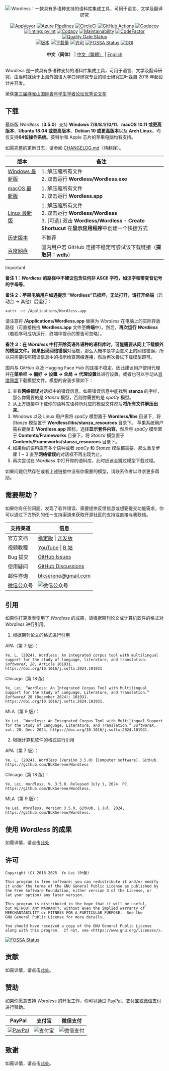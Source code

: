 <!----------------------------------------------------------------------
# Documentation: README - Chinese (Simplified)
# Copyright (C) 2018-2025  Ye Lei (叶磊)
#
# This program is free software: you can redistribute it and/or modify
# it under the terms of the GNU General Public License as published by
# the Free Software Foundation, either version 3 of the License, or
# (at your option) any later version.
#
# This program is distributed in the hope that it will be useful,
# but WITHOUT ANY WARRANTY; without even the implied warranty of
# MERCHANTABILITY or FITNESS FOR A PARTICULAR PURPOSE.  See the
# GNU General Public License for more details.
#
# You should have received a copy of the GNU General Public License
# along with this program.  If not, see <https://www.gnu.org/licenses/>.
# --------------------------------------------------------------------->

<div align="center"><img src="/doc/wl_logo.png" alt="Wordless：一款具有多语种支持的语料库集成工具，可用于语言、文学及翻译研究"></div>

<br>

<div align="center">
    <a href="https://ci.appveyor.com/project/BLKSerene/wordless">
        <img src="https://ci.appveyor.com/api/projects/status/github/BLKSerene/Wordless?svg=true" alt="AppVeyor"></a>
    <a href="https://dev.azure.com/blkserene/BLKSerene%20-%20Github/_build/latest?definitionId=1&branchName=main">
        <img src="https://dev.azure.com/blkserene/BLKSerene%20-%20Github/_apis/build/status%2FBLKSerene.Wordless?branchName=main" alt="Azure Pipelines"></a>
    <a href="https://dl.circleci.com/status-badge/redirect/gh/BLKSerene/Wordless/tree/main">
        <img src="https://dl.circleci.com/status-badge/img/gh/BLKSerene/Wordless/tree/main.svg?style=svg" alt="CircleCI"></a>
    <a href="https://github.com/BLKSerene/Wordless/actions/workflows/tests.yml">
        <img src="https://github.com/BLKSerene/Wordless/actions/workflows/tests.yml/badge.svg" alt="GitHub Actions"></a>
    <a href="https://codecov.io/gh/BLKSerene/Wordless">
        <img src="https://codecov.io/gh/BLKSerene/Wordless/branch/main/graph/badge.svg?token=ED6TW92A7G" alt="Codecov"></a>
</div>

<div align="center">
    <a href="https://github.com/PyCQA/pylint">
        <img src="https://img.shields.io/badge/linting-pylint-yellowgreen" alt="linting: pylint"></a>
    <a href="https://app.codacy.com/gh/BLKSerene/Wordless/dashboard?utm_source=gh&utm_medium=referral&utm_content=&utm_campaign=Badge_grade">
        <img src="https://app.codacy.com/project/badge/Grade/8226d15d1c4b4268beee760f9b59b3db" alt="Codacy"></a>
    <a href="https://codeclimate.com/github/BLKSerene/Wordless/maintainability">
        <img src="https://api.codeclimate.com/v1/badges/61542007f837cf508b5c/maintainability" alt="Maintainability"></a>
    <a href="https://www.codefactor.io/repository/github/blkserene/wordless">
        <img src="https://www.codefactor.io/repository/github/blkserene/wordless/badge" alt="CodeFactor"></a>
    <a href="https://sonarcloud.io/summary/new_code?id=BLKSerene_Wordless">
        <img src="https://sonarcloud.io/api/project_badges/measure?project=BLKSerene_Wordless&metric=alert_status" alt="Quality Gate Status"></a>
</div>

<div align="center">
    <a href="https://github.com/BLKSerene/Wordless/releases">
        <img src="https://img.shields.io/github/v/release/BLKSerene/Wordless?include_prereleases&label=%E7%89%88%E6%9C%AC&sort=semver" alt="版本"></a>
    <a href="#下载">
        <img src="https://img.shields.io/github/downloads/BLKSerene/Wordless/total?label=%E4%B8%8B%E8%BD%BD%E9%87%8F" alt="下载量"></a>
    <a href="/LICENSE">
        <img src="https://img.shields.io/github/license/BLKSerene/Wordless?label=%E8%AE%B8%E5%8F%AF" alt="许可"></a>
    <a href="https://app.fossa.com/projects/git%2Bgithub.com%2FBLKSerene%2FWordless?ref=badge_shield">
        <img src="https://app.fossa.com/api/projects/git%2Bgithub.com%2FBLKSerene%2FWordless.svg?type=shield" alt="FOSSA Status"></a>
    <a href="https://doi.org/10.1016/j.softx.2024.101931">
        <img src="https://img.shields.io/badge/DOI-10.1016%2Fj.softx.2024.101931-blue" alt="DOI"></a>
</div>

<br>

<div align="center">
    <b>中文（简体）</b> | <a href="/doc/trs/zho_tw/README.md">中文（繁體）</a> | <a href="https://github.com/BLKSerene/Wordless#readme">English</a>
</div>

<br>

*Wordless* 是一款具有多语种支持的语料库集成工具，可用于语言、文学及翻译研究，由当时就读于上海外国语大学口译研究专业的硕士研究生叶磊自 2018 年起设计并开发。

荣获[第三届麻雀山国际青年学生学者论坛优秀论文奖](https://mp.weixin.qq.com/s/nVcIeZHgKG0eFbyv1Ux3iw)

## 下载

最新版 *Wordless*（**3.5.0**）支持 **Windows 7/8/8.1/10/11**、**macOS 10.11 或更高版本**、**Ubuntu 18.04 或更高版本**、**Debian 10 或更高版本**以及 **Arch Linux**，均仅支持**64位操作系统**。英特尔和 Apple 芯片的苹果电脑均有支持。

如需完整的更新日志，请参阅 [CHANGELOG.md](/CHANGELOG.md)（待翻译）。

版本|备注
----|---
[Windows 最新版](https://github.com/BLKSerene/Wordless/releases/download/3.5.0/wordless_3.5.0_windows.zip)|1. 解压缩所有文件<br>2. 双击运行 **Wordless/Wordless.exe**
[macOS 最新版](https://github.com/BLKSerene/Wordless/releases/download/3.5.0/wordless_3.5.0_macos.zip)|1. 解压缩所有文件<br>2. 双击运行 **Wordless.app**
[Linux 最新版](https://github.com/BLKSerene/Wordless/releases/download/3.5.0/wordless_3.5.0_linux.tar.gz)|1. 解压缩所有文件<br>2. 双击运行 **Wordless/Wordless**<br>3. [可选] 双击 **Wordless/Wordless - Create Shortucut** 在**显示应用程序**中创建一个快捷方式
[历史版本](https://github.com/BLKSerene/Wordless/releases)|不推荐
[百度网盘](https://pan.baidu.com/s/1--ZzABrDQBZlZagWlVQMbg?pwd=wdls#list/path=%2FWordless%2FWordless%203.5.0&parentPath=%2F)|国内用户若 GitHub 连接不稳定可尝试该下载链接（**提取码：wdls**）

> [!IMPORTANT]
> **备注 1：***Wordless* 的路径中**不建议包含任何非 ASCII 字符，如汉字和带变音记号的字母等**。
> 
> **备注 2：**苹果电脑用户如遇提示 **“Wordless”已损坏，无法打开**，请打开**终端**（启动台 → 其他）后运行：
> 
> <code>xattr -rc /Applications/Wordless.app</code><br>
> 
> 请注意将 **/Applications/Wordless.app** 替换为 *Wordless* 在电脑上的实际存放路径（可直接拖拽 **Wordless.app** 文件至**终端**中）。然后，**再次运行 *Wordless***（若程序可成功运行，终端中提示的警告可忽略）。
> 
> **备注 3：**在 *Wordless* 中打开除英语外语种的语料库时，可能需要从网上下载额外的模型文件。如果出现**网络错误**对话框，那么大概率是字面意义上的网络错误，所以只需要按照错误信息中的指示检查网络连接，然后再次尝试下载模型即可。
> 
> 国内与 GitHub 以及 Hugging Face Hub 的连接不稳定，因此建议用户使用代理并在**菜单栏 → 偏好 → 设置 → 全局 → 代理设置**处进行设置。或者也可以手动从[百度网盘](https://pan.baidu.com/s/1--ZzABrDQBZlZagWlVQMbg?pwd=wdls#list/path=%2FWordless%2Fmodels&parentPath=%2F)下载模型文件。模型的安装步骤如下：
> 
> 1. 查看**网络错误**对话框中的错误信息。如果错误信息中能找到 **stanza** 的字样，那么你需要的是 *Stanza* 模型，否则你需要的是 *spaCy* 模型。
> 2. 从上方链接中下载你的语料库语种所对应的模型文件然后**将所有文件解压出来**。
> 3. Windows 以及 Linux 用户需将 *spaCy* 模型置于 **Wordless/libs** 目录下，将 *Stanza* 模型置于 **Wordless/libs/stanza_resources** 目录下。 苹果系统用户需右键单击 **Wordless.app** 图标，选择**显示套件内容**，然后将 *spaCy* 模型置于 **Contents/Frameworks** 目录下，将 *Stanza* 模型置于 **Contents/Frameworks/stanza_resources** 目录下。
> 4. 如果你的语料库有多个语种或者 *spaCy* 和 *Stanza* 模型都需要，那么重复步骤 1 ~ 3 直至**网络错误**的对话框不再出现为止。
> 5. 再次尝试在 *Wordless* 中打开你的语料库，此时应该会跳过模型下载过程。
> 
> 如果问题仍然存在或者上述链接中没有你需要的模型，请联系作者以寻求更多帮助。

## 需要帮助？

如果你有任何问题、发现了软件错误、需要提供反馈信息或想要提交功能需求，你可以通过下方所列的任一支持渠道来获取开源社区的支持或直接与我联络。

支持渠道|信息
-------|----
官方文档|[稳定版](https://github.com/BLKSerene/Wordless/blob/3.5.0/doc/doc.md) \| [开发版](/doc/doc.md)
视频教程|[YouTube](https://www.youtube.com/@BLKSerene) \| [B 站](https://space.bilibili.com/34963752/video)
Bug 提交|[GitHub Issues](https://github.com/BLKSerene/Wordless/issues)
使用疑问|[GitHub Discussions](https://github.com/BLKSerene/Wordless/discussions)
邮件咨询|[blkserene<i>@</i>gmail<i>.</i>com](mailto:blkserene@gmail.com)
[微信](https://weixin.qq.com/)公众号|![微信公众号](/imgs/wechat_official_account.jpg)

## 引用

如果你打算发表使用了 *Wordless* 的成果，请根据期刊论文或计算机软件的格式对 *Wordless* 进行引用。

1. 根据期刊论文的格式进行引用

APA（第 7 版）：
<pre><code>Ye, L. (2024). Wordless: An integrated corpus tool with multilingual support for the study of language, literature, and translation. <i>SoftwareX</i>, <i>28</i>, Article 101931. https://doi.org/10.1016/j.softx.2024.101931</code></pre>

Chicago（第 18 版）：
<pre><code>Ye, Lei. “Wordless: An Integrated Corpus Tool with Multilingual Support for the Study of Language, Literature, and Translation.” <i>SoftwareX</i> 28 (December 2024): 101931. https://doi.org/10.1016/j.softx.2024.101931.</code></pre>

MLA（第 9 版）：
<pre><code>Ye Lei. “Wordless: An Integrated Corpus Tool with Multilingual Support for the Study of Language, Literature, and Translation.” <i>SoftwareX</i>, vol. 28, Dec. 2024, https://doi.org/10.1016/j.softx.2024.101931.</code></pre>

2. 根据计算机软件的格式进行引用

APA（第 7 版）：
<pre><code>Ye, L. (2024). <i>Wordless</i> (Version 3.5.0) [Computer software]. GitHub. https://github.com/BLKSerene/Wordless</code></pre>

Chicago（第 18 版）：
<pre><code>Ye, Lei. <i>Wordless</i>. V. 3.5.0. Released July 1, 2024. PC. https://github.com/BLKSerene/Wordless.</code></pre>

MLA（第 9 版）：
<pre><code>Ye Lei. <i>Wordless</i>. Version 3.5.0, <i>GitHub</i>, 1 Jul. 2024, https://github.com/BLKSerene/Wordless.</code></pre>

## 使用 *Wordless* 的成果

如需详情，请点击[此处](/doc/trs/zho_cn/WORKS_USING_WORDLESS.md).

## 许可

    Copyright (C) 2018-2025  Ye Lei (叶磊)
    
    This program is free software: you can redistribute it and/or modify
    it under the terms of the GNU General Public License as published by
    the Free Software Foundation, either version 3 of the License, or
    (at your option) any later version.
    
    This program is distributed in the hope that it will be useful,
    but WITHOUT ANY WARRANTY; without even the implied warranty of
    MERCHANTABILITY or FITNESS FOR A PARTICULAR PURPOSE.  See the
    GNU General Public License for more details.
    
    You should have received a copy of the GNU General Public License
    along with this program.  If not, see <https://www.gnu.org/licenses/>.

[![FOSSA Status](https://app.fossa.com/api/projects/git%2Bgithub.com%2FBLKSerene%2FWordless.svg?type=large)](https://app.fossa.com/projects/git%2Bgithub.com%2FBLKSerene%2FWordless?ref=badge_large)

## 贡献

如需详情，请点击[此处](/doc/trs/zho_cn/CONTRIBUTING.md)。

## 赞助

如果你愿意支持 *Wordless* 的开发工作，你可以通过 [PayPal](https://www.paypal.com/)、[支付宝](https://www.alipay.com/)或[微信支付](https://pay.weixin.qq.com/)进行赞助。

PayPal|支付宝|微信支付
------|-----|--------
[![PayPal](/imgs/donating_paypal.gif)](https://www.paypal.com/cgi-bin/webscr?cmd=_s-xclick&hosted_button_id=V2V54NYE2YD32)|![支付宝](/imgs/donating_alipay.png)|![微信支付](/imgs/donating_wechat_pay.png)

## 致谢

如需详情，请点击[此处](/doc/trs/zho_cn/ACKS.md)。
